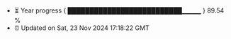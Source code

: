 - ⏳ Year progress { ██████████████████████████▁▁▁▁ } 89.54 %
- ⏰ Updated on Sat, 23 Nov 2024 17:18:22 GMT


